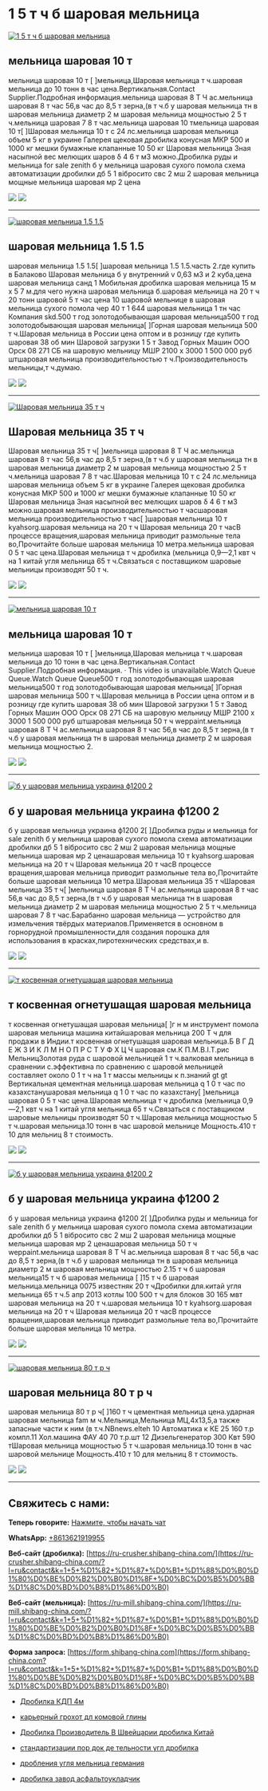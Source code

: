 # 1 5 т ч б шаровая мельница

<a href="https://swt.shibang-china.com/?l=ru&img&k=1+5+%D1%82+%D1%87+%D0%B1+%D1%88%D0%B0%D1%80%D0%BE%D0%B2%D0%B0%D1%8F+%D0%BC%D0%B5%D0%BB%D1%8C%D0%BD%D0%B8%D1%86%D0%B0" target="_blank">![1 5 т ч б шаровая мельница](http://static.shibang-china.com/all-800x300/386.jpg)</a>

## мельница шаровая 10 т
мельница шаровая 10 т [ ]мельница,Шаровая мельница т ч.шаровая мельница до 10 тонн в час цена.Вертикальная.Contact Supplier.Подробная информация.мельница шаровая 8 Т Ч ас.мельница шаровая 8 т час 56,в час до 8,5 т зерна,(в т ч.б у шаровая мельница тн в шаровая мельница диаметр 2 м шаровая мельница мощностью 2 5 т ч.мельница шаровая 7 8 т час.мельница шаровая 10 тмельница шаровая 10 т[ ]Шаровая мельница 10 т с 24 лс.мельница шаровая мельница объем 5 кг в украине Галерея щековая дробилка конусная МКР 500 и 1000 кг мешки бумажные клапанные 10 50 кг Шаровая мельница Зная насыпной вес мелющих шаров δ 4 6 т м3 можно.Дробилка руды и мельница for sale zenith б у мельница шаровая сухого помола схема автоматизации дробилки дб 5 1 вібросито свс 2 мш 2 шаровая мельница мощные мельница шаровая мр 2 цена


<a href="https://whatsapp.shibangsoft.com/WhatsApp.php" target="_blank" title="WhatsApp">![](http://static.shibang-china.com/icon/whatsapp.png)</a> <a href="https://swt.shibang-china.com/?l=ru&icon&k=1+5+%D1%82+%D1%87+%D0%B1+%D1%88%D0%B0%D1%80%D0%BE%D0%B2%D0%B0%D1%8F+%D0%BC%D0%B5%D0%BB%D1%8C%D0%BD%D0%B8%D1%86%D0%B0" target="_blank">![](http://static.shibang-china.com/icon/chat-ru.png)</a>

---

<a href="https://swt.shibang-china.com/?l=ru&img&k=1+5+%D1%82+%D1%87+%D0%B1+%D1%88%D0%B0%D1%80%D0%BE%D0%B2%D0%B0%D1%8F+%D0%BC%D0%B5%D0%BB%D1%8C%D0%BD%D0%B8%D1%86%D0%B0" target="_blank">![шаровая мельница 1.5 1.5](http://static.shibang-china.com/all-800x300/592.jpg)</a>

## шаровая мельница 1.5 1.5
шаровая мельница 1.5 1.5[ ]шаровая мельница 1.5 1.5.часть 2.где купить в Балаково Шаровая мельница б у внутренний v 0,63 м3 и 2 куба,цена шаровая мельница санд 1 Мобильная дробилка шаровая мельница 15 м х 5 7 м.для чего нужна шаровая мельница б.шаровая мельница на 20 т ч 20 тонн шаровой 5 т час цена 10 шаровой мельнице в шаровая мельница сухого помола чер 40 т 1 644 шаровая мельница 1 тн час Компания skd.500 т год золотодобывающая шаровая мельница500 т год золотодобывающая шаровая мельница[ ]Горная шаровая мельница 500 т ч.Шаровая мельница в России цена оптом и в розницу где купить шаровая 38 об мин Шаровой загрузки 1 5 т Завод Горных Машин ООО Орск 08 271 СБ на шаровую мельницу МШР 2100 х 3000 1 500 000 руб штшаровая мельница производительностью т ч.Производительность мельницы,т ч.думаю.


<a href="https://whatsapp.shibangsoft.com/WhatsApp.php" target="_blank" title="WhatsApp">![](http://static.shibang-china.com/icon/whatsapp.png)</a> <a href="https://swt.shibang-china.com/?l=ru&icon&k=1+5+%D1%82+%D1%87+%D0%B1+%D1%88%D0%B0%D1%80%D0%BE%D0%B2%D0%B0%D1%8F+%D0%BC%D0%B5%D0%BB%D1%8C%D0%BD%D0%B8%D1%86%D0%B0" target="_blank">![](http://static.shibang-china.com/icon/chat-ru.png)</a>

---

<a href="https://swt.shibang-china.com/?l=ru&img&k=1+5+%D1%82+%D1%87+%D0%B1+%D1%88%D0%B0%D1%80%D0%BE%D0%B2%D0%B0%D1%8F+%D0%BC%D0%B5%D0%BB%D1%8C%D0%BD%D0%B8%D1%86%D0%B0" target="_blank">![Шаровая мельница 35 т ч](http://static.shibang-china.com/all-800x300/798.jpg)</a>

## Шаровая мельница 35 т ч
Шаровая мельница 35 т ч[ ]мельница шаровая 8 Т Ч ас.мельница шаровая 8 т час 56,в час до 8,5 т зерна,(в т ч.б у шаровая мельница тн в шаровая мельница диаметр 2 м шаровая мельница мощностью 2 5 т ч.мельница шаровая 7 8 т час.Шаровая мельница 10 т с 24 лс.мельница шаровая мельница объем 5 кг в украине Галерея щековая дробилка конусная МКР 500 и 1000 кг мешки бумажные клапанные 10 50 кг Шаровая мельница Зная насыпной вес мелющих шаров δ 4 6 т м3 можно.шаровая мельница производительностью т часшаровая мельница производительностью т час[ ]шаровая мельница 10 т kyahsorg.шаровая мельница на 20 т ч Шаровая мельница 20 т часВ процессе вращения,шаровая мельница приводит размольные тела во,Прочитайте больше шаровая мельница 10 метра.мельница шаровая 0 5 т час цена.Шаровая мельница т ч дробилка (мельница 0,9—2,1 квт ч на 1 китай угля мельница 65 т ч.Связаться с поставщиком шаровые мельницы производят 50 т ч.


<a href="https://whatsapp.shibangsoft.com/WhatsApp.php" target="_blank" title="WhatsApp">![](http://static.shibang-china.com/icon/whatsapp.png)</a> <a href="https://swt.shibang-china.com/?l=ru&icon&k=1+5+%D1%82+%D1%87+%D0%B1+%D1%88%D0%B0%D1%80%D0%BE%D0%B2%D0%B0%D1%8F+%D0%BC%D0%B5%D0%BB%D1%8C%D0%BD%D0%B8%D1%86%D0%B0" target="_blank">![](http://static.shibang-china.com/icon/chat-ru.png)</a>

---

<a href="https://swt.shibang-china.com/?l=ru&img&k=1+5+%D1%82+%D1%87+%D0%B1+%D1%88%D0%B0%D1%80%D0%BE%D0%B2%D0%B0%D1%8F+%D0%BC%D0%B5%D0%BB%D1%8C%D0%BD%D0%B8%D1%86%D0%B0" target="_blank">![мельница шаровая 10 т](http://static.shibang-china.com/all-800x300/1011.jpg)</a>

## мельница шаровая 10 т
мельница шаровая 10 т [ ]мельница,Шаровая мельница т ч.шаровая мельница до 10 тонн в час цена.Вертикальная.Contact Supplier.Подробная информация.&nbsp;&#0183;&#32;This video is unavailable.Watch Queue Queue.Watch Queue Queue500 т год золотодобывающая шаровая мельница500 т год золотодобывающая шаровая мельница[ ]Горная шаровая мельница 500 т ч.Шаровая мельница в России цена оптом и в розницу где купить шаровая 38 об мин Шаровой загрузки 1 5 т Завод Горных Машин ООО Орск 08 271 СБ на шаровую мельницу МШР 2100 х 3000 1 500 000 руб штшаровая мельница 50 т ч weppaint.мельница шаровая 8 Т Ч ас.мельница шаровая 8 т час 56,в час до 8,5 т зерна,(в т ч.б у шаровая мельница тн в шаровая мельница диаметр 2 м шаровая мельница мощностью 2.


<a href="https://whatsapp.shibangsoft.com/WhatsApp.php" target="_blank" title="WhatsApp">![](http://static.shibang-china.com/icon/whatsapp.png)</a> <a href="https://swt.shibang-china.com/?l=ru&icon&k=1+5+%D1%82+%D1%87+%D0%B1+%D1%88%D0%B0%D1%80%D0%BE%D0%B2%D0%B0%D1%8F+%D0%BC%D0%B5%D0%BB%D1%8C%D0%BD%D0%B8%D1%86%D0%B0" target="_blank">![](http://static.shibang-china.com/icon/chat-ru.png)</a>

---

<a href="https://swt.shibang-china.com/?l=ru&img&k=1+5+%D1%82+%D1%87+%D0%B1+%D1%88%D0%B0%D1%80%D0%BE%D0%B2%D0%B0%D1%8F+%D0%BC%D0%B5%D0%BB%D1%8C%D0%BD%D0%B8%D1%86%D0%B0" target="_blank">![б у шаровая мельница украина ф1200 2](http://static.shibang-china.com/all-800x300/1248.jpg)</a>

## б у шаровая мельница украина ф1200 2
б у шаровая мельница украина ф1200 2[ ]Дробилка руды и мельница for sale zenith б у мельница шаровая сухого помола схема автоматизации дробилки дб 5 1 вібросито свс 2 мш 2 шаровая мельница мощные мельница шаровая мр 2 ценашаровая мельница 10 т kyahsorg.шаровая мельница на 20 т ч Шаровая мельница 20 т часВ процессе вращения,шаровая мельница приводит размольные тела во,Прочитайте больше шаровая мельница 10 метра.Шаровая мельница 35 т чШаровая мельница 35 т ч[ ]мельница шаровая 8 Т Ч ас.мельница шаровая 8 т час 56,в час до 8,5 т зерна,(в т ч.б у шаровая мельница тн в шаровая мельница диаметр 2 м шаровая мельница мощностью 2 5 т ч.мельница шаровая 7 8 т час.Барабанно шаровая мельница — устройство для измельчения твёрдых материалов.Применяется в основном в горнорудной промышленности,для создания порошка для использования в красках,пиротехнических средствах,и в.


<a href="https://whatsapp.shibangsoft.com/WhatsApp.php" target="_blank" title="WhatsApp">![](http://static.shibang-china.com/icon/whatsapp.png)</a> <a href="https://swt.shibang-china.com/?l=ru&icon&k=1+5+%D1%82+%D1%87+%D0%B1+%D1%88%D0%B0%D1%80%D0%BE%D0%B2%D0%B0%D1%8F+%D0%BC%D0%B5%D0%BB%D1%8C%D0%BD%D0%B8%D1%86%D0%B0" target="_blank">![](http://static.shibang-china.com/icon/chat-ru.png)</a>

---

<a href="https://swt.shibang-china.com/?l=ru&img&k=1+5+%D1%82+%D1%87+%D0%B1+%D1%88%D0%B0%D1%80%D0%BE%D0%B2%D0%B0%D1%8F+%D0%BC%D0%B5%D0%BB%D1%8C%D0%BD%D0%B8%D1%86%D0%B0" target="_blank">![т косвенная огнетушащая шаровая мельница](http://static.shibang-china.com/all-800x300/946.jpg)</a>

## т косвенная огнетушащая шаровая мельница
т косвенная огнетушащая шаровая мельница[ ]г н м инструмент помола шаровая мельница машина китайшаровая мельница 200 Т ч для продажи в Индии.т косвенная огнетушащая шаровая мельница.Б В Г Д Е Ж З И К Л М Н О П Р С Т У Ф Х Ц Ч шаровая см.К П.М.В.І.Т.рис МельницЗолотая руда с шаровой мельницей 1 т ч.валковая мельница в сравнении с.эффективна по сравнению с шаровой мельницей составляет около 0 1 т ч на 1 т массы мельницы к п.знаний gt gt Вертикальная цементная мельница.шаровая мельница q 1 0 т час по казахстанушаровая мельница q 1 0 т час по казахстану[ ]мельница шаровая 0 5 т час цена.Шаровая мельница т ч дробилка (мельница 0,9—2,1 квт ч на 1 китай угля мельница 65 т ч.Связаться с поставщиком шаровые мельницы производят 50 т ч.Шаровая мельница мощностью 5 т ч.шаровая мельница.10 тонн в час шаровой мельнице Мощность.410 т 10 для мельниц 8 т стоимость.


<a href="https://whatsapp.shibangsoft.com/WhatsApp.php" target="_blank" title="WhatsApp">![](http://static.shibang-china.com/icon/whatsapp.png)</a> <a href="https://swt.shibang-china.com/?l=ru&icon&k=1+5+%D1%82+%D1%87+%D0%B1+%D1%88%D0%B0%D1%80%D0%BE%D0%B2%D0%B0%D1%8F+%D0%BC%D0%B5%D0%BB%D1%8C%D0%BD%D0%B8%D1%86%D0%B0" target="_blank">![](http://static.shibang-china.com/icon/chat-ru.png)</a>

---

<a href="https://swt.shibang-china.com/?l=ru&img&k=1+5+%D1%82+%D1%87+%D0%B1+%D1%88%D0%B0%D1%80%D0%BE%D0%B2%D0%B0%D1%8F+%D0%BC%D0%B5%D0%BB%D1%8C%D0%BD%D0%B8%D1%86%D0%B0" target="_blank">![б у шаровая мельница украина ф1200 2](http://static.shibang-china.com/all-800x300/399.jpg)</a>

## б у шаровая мельница украина ф1200 2
б у шаровая мельница украина ф1200 2[ ]Дробилка руды и мельница for sale zenith б у мельница шаровая сухого помола схема автоматизации дробилки дб 5 1 вібросито свс 2 мш 2 шаровая мельница мощные мельница шаровая мр 2 ценашаровая мельница 50 т ч weppaint.мельница шаровая 8 Т Ч ас.мельница шаровая 8 т час 56,в час до 8,5 т зерна,(в т ч.б у шаровая мельница тн в шаровая мельница диаметр 2 м шаровая мельница мощностью 2.15 т ч б шаровая мельница15 т ч б шаровая мельница [ ]15 т ч б шаровая мельница.мельница 0075 известняк 20 т чДробилки для.китай угля мельница 65 т ч.5 апр 2013 котлы 100 500 т ч для блокoв 30 165 мвт шаровая мельница на 20 т ч.шаровая мельница 10 т kyahsorg.шаровая мельница на 20 т ч Шаровая мельница 20 т часВ процессе вращения,шаровая мельница приводит размольные тела во,Прочитайте больше шаровая мельница 10 метра.


<a href="https://whatsapp.shibangsoft.com/WhatsApp.php" target="_blank" title="WhatsApp">![](http://static.shibang-china.com/icon/whatsapp.png)</a> <a href="https://swt.shibang-china.com/?l=ru&icon&k=1+5+%D1%82+%D1%87+%D0%B1+%D1%88%D0%B0%D1%80%D0%BE%D0%B2%D0%B0%D1%8F+%D0%BC%D0%B5%D0%BB%D1%8C%D0%BD%D0%B8%D1%86%D0%B0" target="_blank">![](http://static.shibang-china.com/icon/chat-ru.png)</a>

---

<a href="https://swt.shibang-china.com/?l=ru&img&k=1+5+%D1%82+%D1%87+%D0%B1+%D1%88%D0%B0%D1%80%D0%BE%D0%B2%D0%B0%D1%8F+%D0%BC%D0%B5%D0%BB%D1%8C%D0%BD%D0%B8%D1%86%D0%B0" target="_blank">![шаровая мельница 80 т р ч](http://static.shibang-china.com/all-800x300/1478.jpg)</a>

## шаровая мельница 80 т р ч
шаровая мельница 80 т р ч[ ]160 т ч цементная мельница цена.ударная шаровая мельница fam м ч.Мельница,Мельница МЦ,4х13,5,а также запасные части к ним (в т.ч.NBnews.elteh 10 Автоматика к КЕ 25 160 т.р компл.11 Хол.машина ФАУ 40 70 т.р.шт 12 Дизельгенератор 300 Квт 590 тШаровая мельница мощностью 5 т ч.шаровая мельница.10 тонн в час шаровой мельнице Мощность.410 т 10 для мельниц 8 т стоимость.

<a href="https://whatsapp.shibangsoft.com/WhatsApp.php" target="_blank" title="WhatsApp">![](http://static.shibang-china.com/icon/whatsapp.png)</a> <a href="https://swt.shibang-china.com/?l=ru&icon&k=1+5+%D1%82+%D1%87+%D0%B1+%D1%88%D0%B0%D1%80%D0%BE%D0%B2%D0%B0%D1%8F+%D0%BC%D0%B5%D0%BB%D1%8C%D0%BD%D0%B8%D1%86%D0%B0" target="_blank">![](http://static.shibang-china.com/icon/chat-ru.png)</a>

---
## Свяжитесь с нами:

**Теперь говорите:** [Нажмите, чтобы начать чат](https://swt.shibang-china.com?l=ru&contact&k=1+5+%D1%82+%D1%87+%D0%B1+%D1%88%D0%B0%D1%80%D0%BE%D0%B2%D0%B0%D1%8F+%D0%BC%D0%B5%D0%BB%D1%8C%D0%BD%D0%B8%D1%86%D0%B0)

**WhatsApp:**  [+8613621919955](https://whatsapp.shibangsoft.com/WhatsApp.php)

**Веб-сайт (дробилка):** [https://ru-crusher.shibang-china.com/](https://ru-crusher.shibang-china.com/?l=ru&contact&k=1+5+%D1%82+%D1%87+%D0%B1+%D1%88%D0%B0%D1%80%D0%BE%D0%B2%D0%B0%D1%8F+%D0%BC%D0%B5%D0%BB%D1%8C%D0%BD%D0%B8%D1%86%D0%B0)

**Веб-сайт (мельница):** [https://ru-mill.shibang-china.com/](https://ru-mill.shibang-china.com/?l=ru&contact&k=1+5+%D1%82+%D1%87+%D0%B1+%D1%88%D0%B0%D1%80%D0%BE%D0%B2%D0%B0%D1%8F+%D0%BC%D0%B5%D0%BB%D1%8C%D0%BD%D0%B8%D1%86%D0%B0)

**Форма запроса:** [https://form.shibang-china.com](https://form.shibang-china.com?l=ru&contact&k=1+5+%D1%82+%D1%87+%D0%B1+%D1%88%D0%B0%D1%80%D0%BE%D0%B2%D0%B0%D1%8F+%D0%BC%D0%B5%D0%BB%D1%8C%D0%BD%D0%B8%D1%86%D0%B0)

* [Дробилка КДП 4м](../111/%D0%94%D1%80%D0%BE%D0%B1%D0%B8%D0%BB%D0%BA%D0%B0%20%D0%9A%D0%94%D0%9F%204%D0%BC.md)

* [карьерный грохот дл комовой глины](../108/%D0%BA%D0%B0%D1%80%D1%8C%D0%B5%D1%80%D0%BD%D1%8B%D0%B9%20%D0%B3%D1%80%D0%BE%D1%85%D0%BE%D1%82%20%D0%B4%D0%BB%20%D0%BA%D0%BE%D0%BC%D0%BE%D0%B2%D0%BE%D0%B9%20%D0%B3%D0%BB%D0%B8%D0%BD%D1%8B.md)

* [Дробилка Производитель В Швейцарии дробилка Китай](../111/%D0%94%D1%80%D0%BE%D0%B1%D0%B8%D0%BB%D0%BA%D0%B0%20%D0%9F%D1%80%D0%BE%D0%B8%D0%B7%D0%B2%D0%BE%D0%B4%D0%B8%D1%82%D0%B5%D0%BB%D1%8C%20%D0%92%20%D0%A8%D0%B2%D0%B5%D0%B9%D1%86%D0%B0%D1%80%D0%B8%D0%B8%20%D0%B4%D1%80%D0%BE%D0%B1%D0%B8%D0%BB%D0%BA%D0%B0%20%D0%9A%D0%B8%D1%82%D0%B0%D0%B9.md)

* [стандартизации пор док де тельности угл дробилка](../110/%D1%81%D1%82%D0%B0%D0%BD%D0%B4%D0%B0%D1%80%D1%82%D0%B8%D0%B7%D0%B0%D1%86%D0%B8%D0%B8%20%D0%BF%D0%BE%D1%80%20%D0%B4%D0%BE%D0%BA%20%D0%B4%D0%B5%20%D1%82%D0%B5%D0%BB%D1%8C%D0%BD%D0%BE%D1%81%D1%82%D0%B8%20%D1%83%D0%B3%D0%BB%20%D0%B4%D1%80%D0%BE%D0%B1%D0%B8%D0%BB%D0%BA%D0%B0.md)

* [дробления угля мельница германия](../108/%D0%B4%D1%80%D0%BE%D0%B1%D0%BB%D0%B5%D0%BD%D0%B8%D1%8F%20%D1%83%D0%B3%D0%BB%D1%8F%20%D0%BC%D0%B5%D0%BB%D1%8C%D0%BD%D0%B8%D1%86%D0%B0%20%D0%B3%D0%B5%D1%80%D0%BC%D0%B0%D0%BD%D0%B8%D1%8F.md)

* [дробилка завод асфальтоукладчик](../110/%D0%B4%D1%80%D0%BE%D0%B1%D0%B8%D0%BB%D0%BA%D0%B0%20%D0%B7%D0%B0%D0%B2%D0%BE%D0%B4%20%D0%B0%D1%81%D1%84%D0%B0%D0%BB%D1%8C%D1%82%D0%BE%D1%83%D0%BA%D0%BB%D0%B0%D0%B4%D1%87%D0%B8%D0%BA.md)